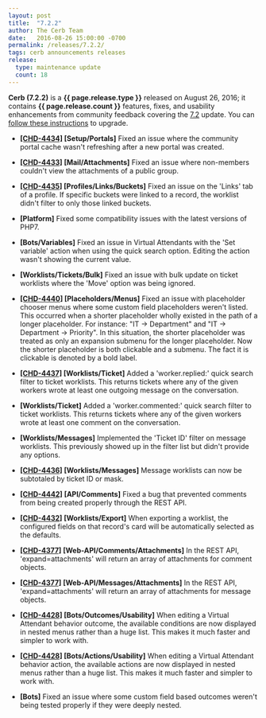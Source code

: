 ```yaml
---
layout: post
title:  "7.2.2"
author: The Cerb Team
date:   2016-08-26 15:00:00 -0700
permalink: /releases/7.2.2/
tags: cerb announcements releases
release:
  type: maintenance update
  count: 18
---
```


**Cerb (7.2.2)** is a **{{ page.release.type }}** released on August 26, 2016; it contains **{{ page.release.count }}** features, fixes, and usability enhancements from community feedback covering the [7.2](/releases/7.2/) update.  You can [follow these instructions](/docs/upgrading/) to upgrade.

* **[[CHD-4434]](https://wgmdev.atlassian.net/browse/CHD-4434) [Setup/Portals]** Fixed an issue where the community portal cache wasn't refreshing after a new portal was created.

* **[[CHD-4433]](https://wgmdev.atlassian.net/browse/CHD-4433) [Mail/Attachments]** Fixed an issue where non-members couldn't view the attachments of a public group.

* **[[CHD-4435]](https://wgmdev.atlassian.net/browse/CHD-4435) [Profiles/Links/Buckets]** Fixed an issue on the 'Links' tab of a profile. If specific buckets were linked to a record, the worklist didn't filter to only those linked buckets.

* **[Platform]** Fixed some compatibility issues with the latest versions of PHP7.

* **[Bots/Variables]** Fixed an issue in Virtual Attendants with the 'Set variable' action when using the quick search option. Editing the action wasn't showing the current value.

* **[Worklists/Tickets/Bulk]** Fixed an issue with bulk update on ticket worklists where the 'Move' option was being ignored.

* **[[CHD-4440]](https://wgmdev.atlassian.net/browse/CHD-4440) [Placeholders/Menus]** Fixed an issue with placeholder chooser menus where some custom field placeholders weren't listed. This occurred when a shorter placeholder wholly existed in the path of a longer placeholder.  For instance: "IT -> Department" and "IT -> Department -> Priority".  In this situation, the shorter placeholder was treated as only an expansion submenu for the longer placeholder. Now the shorter placeholder is both clickable and a submenu. The fact it is clickable is denoted by a bold label.

* **[[CHD-4437]](https://wgmdev.atlassian.net/browse/CHD-4437) [Worklists/Ticket]** Added a 'worker.replied:' quick search filter to ticket worklists. This returns tickets where any of the given workers wrote at least one outgoing message on the conversation.

* **[Worklists/Ticket]** Added a 'worker.commented:' quick search filter to ticket worklists. This returns tickets where any of the given workers wrote at least one comment on the conversation.

* **[Worklists/Messages]** Implemented the 'Ticket ID' filter on message worklists. This previously showed up in the filter list but didn't provide any options.

* **[[CHD-4436]](https://wgmdev.atlassian.net/browse/CHD-4436) [Worklists/Messages]** Message worklists can now be subtotaled by ticket ID or mask.

* **[[CHD-4442]](https://wgmdev.atlassian.net/browse/CHD-4442) [API/Comments]** Fixed a bug that prevented comments from being created properly through the REST API.

* **[[CHD-4432]](https://wgmdev.atlassian.net/browse/CHD-4432) [Worklists/Export]** When exporting a worklist, the configured fields on that record's card will be automatically selected as the defaults.

* **[[CHD-4377]](https://wgmdev.atlassian.net/browse/CHD-4377) [Web-API/Comments/Attachments]** In the REST API, 'expand=attachments' will return an array of attachments for comment objects.

* **[[CHD-4377]](https://wgmdev.atlassian.net/browse/CHD-4377) [Web-API/Messages/Attachments]** In the REST API, 'expand=attachments' will return an array of attachments for message objects.

* **[[CHD-4428]](https://wgmdev.atlassian.net/browse/CHD-4428) [Bots/Outcomes/Usability]** When editing a Virtual Attendant behavior outcome, the available conditions are now displayed in nested menus rather than a huge list. This makes it much faster and simpler to work with.

* **[[CHD-4428]](https://wgmdev.atlassian.net/browse/CHD-4428) [Bots/Actions/Usability]** When editing a Virtual Attendant behavior action, the available actions are now displayed in nested menus rather than a huge list. This makes it much faster and simpler to work with.

* **[Bots]** Fixed an issue where some custom field based outcomes weren't being tested properly if they were deeply nested.
